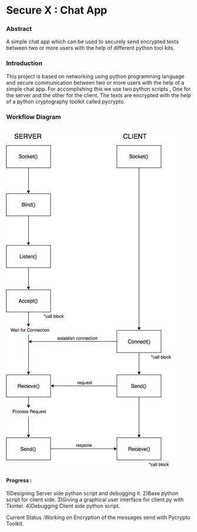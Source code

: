 Secure X : Chat App 
===

### Abstract

A simple chat app which can be used to securely send encrypted texts between two or more users with the help of different python tool kits.

### Introduction

This project is based on networking using python programming language and secure communication between two or more users with the help of a simple chat app. For accomplishing this we use two python scripts , One for the server and the other for the client. The texts are encrypted with the help of a python cryptography toolkit called pycrypto.

### Workflow Diagram

## 

![alt text](https://raw.githubusercontent.com/aswinrprasad/ChatApp_PyProject/master/export%20(1).jpg)

#### Progress :

1)Designing Server side python script and debugging it.
2)Base python script for client side.
3)Giving a graphical user interface for client.py with Tkinter.
4)Debugging Client side python script.

Current Status :Working on Encryption of the messages send with Pycrypto Toolkit.


